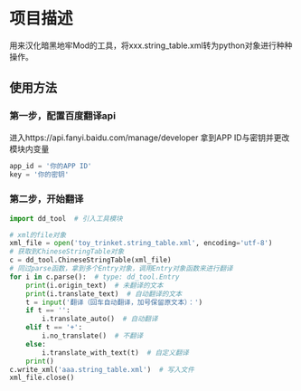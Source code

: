 # 项目描述

用来汉化暗黑地牢Mod的工具，将xxx.string_table.xml转为python对象进行种种操作。

## 使用方法
### 第一步，配置百度翻译api
进入https://api.fanyi.baidu.com/manage/developer
拿到APP ID与密钥并更改模块内变量
```python
app_id = '你的APP ID'
key = '你的密钥'
```
### 第二步，开始翻译
```python
import dd_tool  # 引入工具模块

# xml的file对象
xml_file = open('toy_trinket.string_table.xml', encoding='utf-8')
# 获取到ChineseStringTable对象
c = dd_tool.ChineseStringTable(xml_file)
# 同过parse函数，拿到多个Entry对象，调用Entry对象函数来进行翻译
for i in c.parse():  # type: dd_tool.Entry
    print(i.origin_text)  # 未翻译的文本
    print(i.translate_text)  # 自动翻译的文本
    t = input('翻译（回车自动翻译，加号保留原文本）：')
    if t == '':
        i.translate_auto()  # 自动翻译
    elif t == '+':
        i.no_translate()  # 不翻译
    else:
        i.translate_with_text(t)  # 自定义翻译
    print()
c.write_xml('aaa.string_table.xml')  # 写入文件
xml_file.close()
```
